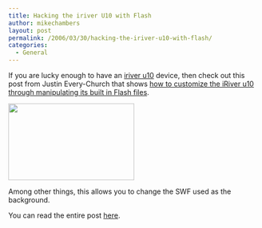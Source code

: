 ```yaml
---
title: Hacking the iriver U10 with Flash
author: mikechambers
layout: post
permalink: /2006/03/30/hacking-the-iriver-u10-with-flash/
categories:
  - General
---
```



If you are lucky enough to have an [iriver u10][1] device, then check out this post from Justin Every-Church that shows [how to customize the iRiver u10 through manipulating its built in Flash files][2].

<img src="http://u10.iriver.com/html/en_us/images/itsu10_img05.gif" align="center" title="" width="252" height="154" border="0" />

Among other things, this allows you to change the SWF used as the background.

You can read the entire post [here][2].

 [1]: http://u10.iriver.com/
 [2]: http://justin.everett-church.com/index.php/2006/03/06/h4x0r1ng-the-u10-interface/